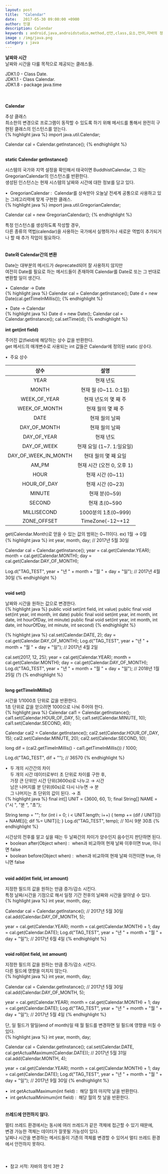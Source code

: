 ```yaml
---
layout: post
title:  "Calendar"
date:   2017-05-30 09:00:00 +0900
author: 민갤
description: Calendar
keywords : android,java,androidstudio,method,선언,class,요소,언어,자바의 정석,프로그래밍,Calendar,date,날짜,시간,java.time
image : /img/java.png
category : java
---
```

<div><strong class="h2">날짜와 시간</strong></div>
<div>날짜와 시간을 다룰 목적으로 제공되는 클래스들.</div><p></p>
<div>JDK1.0 - Class Date.</div>
<div>JDK1.1 - Class Calendar.</div>
<div>JDK1.8 - package java.time</div>
<br>
<br>
<br>

<div><strong class="h2">Calendar</strong></div><p></p>
<div>추상 클래스</div>
<div>최소한의 변경으로 프로그램이 동작할 수 있도록 하기 위해 메서드를 통해서 완전히 구현된 클래스의 인스턴스를 얻는다.</div>
{% highlight java %}
import java.util.Calendar;

Calendar cal = Calendar.getInstance();
{% endhighlight %}
<br>
<br>

<div><strong>static Calendar getInstance()</strong></div><p></p>
<div>시스템의 국가와 지역 설정을 확인해서 태국이면 BuddhistCalendar, 그 외는 GregorianCalendar의 인스턴스를 반환한다.</div>
<div>생성된 인스턴스는 현재 시스템의 날짜와 시간에 대한 정보를 담고 있다.</div><p></p>
<div>&#149;&nbsp; GregorianCalendar :&nbsp;  Calendar를 상속받아 오늘날 전세계 공통으로 사용하고 있는 그레고리력에 맞게 구현한 클래스.</div>
{% highlight java %}
import java.util.GregorianCalendar;

Calendar cal = new GregorianCalendar();
{% endhighlight %}<p></p>
<div>특정 인스턴스를 생성하도록 작성할 경우,</div>
<div>다른 종류의 역법(calendar)을 사용하는 국가에서 실행하거나 새로운 역법이 추가되거나 할 때 추가 작업이 필요하다.</div>
<br>
<br>

<div><strong>Date와 Calendar간의 변환</strong></div><p></p>
<div>Date는 대부분의 메서드가 deprecated되어 잘 사용하지 않지만</div>
<div>여전히 Date를 필요로 하는 메서드들이 존재하여 Calendar를 Date로 또는 그 반대로 변환할 일이 생긴다.</div><p></p>
<div>&#149;&nbsp; Calendar → Date</div>
{% highlight java %}
Calendar cal = Calendar.getInstance();
Date d = new Date(cal.getTimeInMillis());
{% endhighlight %}<p></p>
<div>&#149;&nbsp; Date → Calendar</div>
{% highlight java %}
Date d = new Date();
Calendar cal = Calendar.getInstance();
cal.setTime(d);
{% endhighlight %}
<br>
<br>

<div><strong>int get(int field)</strong></div><p></p>
<div>주어진 값(field)에 해당하는 상수 값을 반환한다.</div>
<div>get 메서드의 매개변수로 사용되는 int 값들은 Calendar에 정의된 static 상수다.</div><p></p>
<div>&#149;&nbsp; 주요 상수</div>

|상수|설명|
|:-:|:-:|
|YEAR|현재 년도|
|MONTH|현재 월 (0~11. 0:1월)|
|WEEK_OF_YEAR|현재 년도의 몇 째 주|
|WEEK_OF_MONTH|현재 월의 몇 째 주|
|DATE|현재 월의 날짜|
|DAY_OF_MONTH|현재 월의 날짜|
|DAY_OF_YEAR|현재 년도|
|DAY_OF_WEEK|현재 요일 (1~7. 1:일요일)|
|DAY_OF_WEEK_IN_MONTH|현대 월의 몇 째 요일|
|AM_PM|현재 시간 (오전 0, 오후 1)|
|HOUR|현재 시간 (0~11)|
|HOUR_OF_DAY|현재 시간 (0~23)|
|MINUTE|현재 분(0~59)|
|SECOND|현재 초(0~590|
|MILLISECOND|1000분의 1초(0~999)|
|ZONE_OFFSET|TimeZone(-12~+12|

<div>get(Calendar.Month)로 얻을 수 있는 값의 범위는 0~11이다. ex) 1월 → 0월</div>
{% highlight java %}
int year, month, day;                                              // 2017년 5월 30일

Calendar cal = Calendar.getInstance();
year = cal.get(Calendar.YEAR);
month = cal.get(Calendar.MONTH);
day = cal.get(Calendar.DAY_OF_MONTH);

Log.d("TAG_TEST", year + "년 " + month + "월 " + day + "일");      // 2017년 4월 30일
{% endhighlight %}
<br>
<br>

<div><strong>void set()</strong></div><p></p>
<div>날짜와 시간을 원하는 값으로 변경한다.</div>
{% highlight java %}
public void set(int field, int value)
public final void set(int year, int month, int date)
public final void set(int year, int month, int date, int hourOfDay, int minute)
public final void set(int year, int month, int date, int hourOfDay, int minute, int second)
{% endhighlight %}<p></p>
{% highlight java %}
cal.set(Calendar.DATE, 2);
day = cal.get(Calendar.DAY_OF_MONTH);
Log.d("TAG_TEST", year + "년 " + month + "월 " + day + "일");      // 2017년 4월 2일

cal.set(2017, 12, 25);
year = cal.get(Calendar.YEAR);
month = cal.get(Calendar.MONTH);
day = cal.get(Calendar.DAY_OF_MONTH);
Log.d("TAG_TEST", year + "년 " + month + "월 " + day + "일");      // 2018년 1월 25일 (?)
{% endhighlight %}
<br>
<br>

<div><strong>long getTimeInMillis()</strong></div><p></p>
<div>시간을 1/1000초 단위로 값을 반환한다.</div>
<div>1초 단위로 값을 얻으려면 1000으로 나눠 주어야 한다.</div>
{% highlight java %}
Calendar cal1 = Calendar.getInstance();
cal1.set(Calendar.HOUR_OF_DAY, 5);
cal1.set(Calendar.MINUTE, 10);
cal1.set(Calendar.SECOND, 40);

Calendar cal2 = Calendar.getInstance();
cal2.set(Calendar.HOUR_OF_DAY, 15);
cal2.set(Calendar.MINUTE, 20);
cal2.set(Calendar.SECOND, 10);

long dif = (cal2.getTimeInMillis() - cal1.getTimeInMillis()) / 1000;

Log.d("TAG_TEST", dif + "");      // 36570
{% endhighlight %}<p></p>
<div>&#149;&nbsp; 두 개의 시간간의 차이</div>
<div>&nbsp; &nbsp; 두 개의 시간 데이터로부터 초 단위로 차이를 구한 후,<div>
<div>&nbsp; &nbsp; 가장 큰 단위인 시간 단위(3600s)로 나누고 → 시간</div>
<div>&nbsp; &nbsp; 남은 나머지를 분 단위(60s)로 다시 나누면 → 분</div>
<div>&nbsp; &nbsp; 그 나머지는 초 단위의 값이 된다. → 초</div>
{% highlight java %}
final int[] UNIT = {3600, 60, 1};
final String[] NAME = {"시 ", "분 ", "초"};

String temp = "";
for (int i = 0; i < UNIT.length; i++) {
    temp += (dif / UNIT[i]) + NAME[i];
    dif %= UNIT[i];
}
Log.d("TAG_TEST", temp);          // 10시 9분 30초
{% endhighlight %}<p></p>
<div>시간상의 전후를 알고 싶을 때는 두 날짜간의 차이가 양수인지 음수인지 판단하면 된다.</div>
<div>&#149;&nbsp; boolean after(Object when) :&nbsp; when과 비교하여 현재 날짜 이후이면 true, 아니면 false</div>
<div>&#149;&nbsp; boolean before(Object when) :&nbsp; when과 비교하여 현재 날짜 이전이면 true, 아니면 false</div>
<br>
<br>

<div><strong>void add(int field, int amount)</strong></div><p></p>
<div>지정한 필드의 값을 원하는 만큼 증가/감소 시킨다.</div>
<div>특정 날짜/시간을 기점으로 해서 일정 기간 전후의 날짜와 시간을 알아낼 수 있다.</div>
{% highlight java %}
int year, month, day;

Calendar cal = Calendar.getInstance();                             // 2017년 5월 30일
cal.add(Calendar.DAY_OF_MONTH, 5);

year = cal.get(Calendar.YEAR);
month = cal.get(Calendar.MONTH) + 1;
day = cal.get(Calendar.DATE);
Log.d("TAG_TEST", year + "년 " + month + "월 " + day + "일");      // 2017년 6월 4일
{% endhighlight %}
<br>
<br>

<div><strong>void roll(int field, int amount)</strong></div><p></p>
<div>지정한 필드의 값을 원하는 만큼 증가/감소 시킨다.</div>
<div>다른 필드에 영향을 미치지 않는다.</div>
{% highlight java %}
int year, month, day;

Calendar cal = Calendar.getInstance();                             // 2017년 5월 30일
cal.add(Calendar.DAY_OF_MONTH, 5);

year = cal.get(Calendar.YEAR);
month = cal.get(Calendar.MONTH) + 1;
day = cal.get(Calendar.DATE);
Log.d("TAG_TEST", year + "년 " + month + "월 " + day + "일");      // 2017년 5월 4일
{% endhighlight %}<p></p>
<div>단, 일 필드가 말일(end of month)일 때 월 필드를 변경하면 일 필드에 영향을 미칠 수 있다.</div>
{% highlight java %}
int year, month, day;

Calendar cal = Calendar.getInstance();
cal.set(Calendar.DATE, cal.getActualMaximum(Calendar.DATE));       // 2017년 5월 31일
cal.add(Calendar.MONTH, 4);

year = cal.get(Calendar.YEAR);
month = cal.get(Calendar.MONTH) + 1;
day = cal.get(Calendar.DATE);
Log.d("TAG_TEST", year + "년 " + month + "월 " + day + "일");      // 2017년 9월 30일
{% endhighlight %}<p></p>
<div>&#149;&nbsp; int getActualMaximum(int field) :&nbsp; 해당 월의 마지막 날을 반환한다.</div>
<div>&#149;&nbsp; int getActualMinimum(int field) :&nbsp; 해당 월의 첫 날을 반환한다.</div>
<br>
<br>

<div><strong>쓰레드에 안전하지 않다.</strong></div><p></p>
<div>멀티 쓰레드 환경에서는 동시에 여러 쓰레드가 같은 객체에 접근할 수 있기 때문에,</div>
<div>변경 가능한 객체는 데이터가 잘못될 가능성이 있다.</div>
<div>날짜나 시간을 변경하는 메서드들이 기존의 객체를 변경할 수 있어서 멀티 쓰레드 환경에서 안전하지 못하다.</div>
<br>
<br>
<br>
&#149;&nbsp; 참고 서적: 자바의 정석 3판 2
